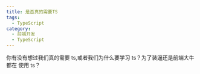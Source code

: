 ```yaml
---
title: 是否真的需要TS
tags:
  - TypeScript
category:
  - 前端开发
  - TypeScript
---
```


你有没有想过我们真的需要 ts,或者我们为什么要学习 ts？为了装逼还是前端大牛都在 使用 ts？
